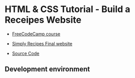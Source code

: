 # HTML & CSS Tutorial - Build a Receipes Website

* [FreeCodeCamp course](https://www.freecodecamp.org/news/html-css-tutorial-build-a-recipe-website/)

* [Simply Recipes Final website](html-css-simply-receipes.netlify.app)
* [Source Code](https://github.com/john-smilga/html-css-simply-recipes)

## Development environment

